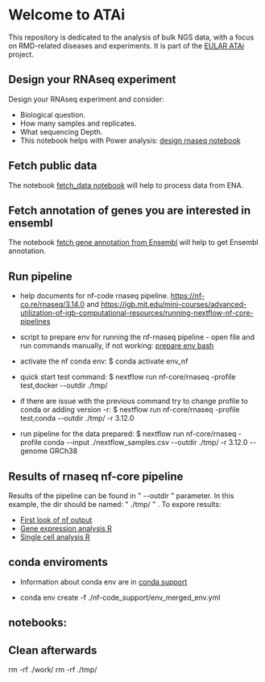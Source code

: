 # Welcome to ATAi
This repository is dedicated to the analysis of bulk NGS data, with a focus on RMD-related diseases and experiments. It is part of the [EULAR ATAi](https://www.eular.org/eular-atai) project. 

## Design your RNAseq experiment
Design your RNAseq experiment and consider: 
* Biological question.
* How many samples and replicates. 
* What sequencing Depth. 
* This notebook helps with Power analysis: [design rnaseq notebook](rnaseq_analysis/design_considerations/01_experimental_design_rnaseq.ipynb)

## Fetch public data
The notebook [fetch_data notebook](rnaseq_analysis/data_fetch/00_fetch_data.ipynb) will help to process data from ENA. 

## Fetch annotation of genes you are interested in ensembl
The notebook [fetch gene annotation from Ensembl](rnaseq_analysis/data_fetch/00_fetch_geneset_annotation.ipynb) will help to get Ensembl annotation. 

## Run pipeline
* help documents for nf-code rnaseq pipeline. https://nf-co.re/rnaseq/3.14.0 and https://igb.mit.edu/mini-courses/advanced-utilization-of-igb-computational-resources/running-nextflow-nf-core-pipelines

* script to prepare env for running the nf-rnaseq pipeline - open file and run commands manually, if not working: 
[prepare env bash](nf-code_support/prepare_conda_env.bash)
* activate the nf conda env: 
$ conda activate env_nf
* quick start test command: 
$ nextflow run nf-core/rnaseq  -profile test,docker --outdir ./tmp/
* if there are issue with the previous command try to change profile to conda or adding version -r: 
$ nextflow run nf-core/rnaseq  -profile test,conda  --outdir ./tmp/ -r 3.12.0
* run pipeline for the data prepared: 
$ nextflow run nf-core/rnaseq  -profile conda --input ./nextflow_samples.csv  --outdir ./tmp/ -r 3.12.0  --genome GRCh38

## Results of rnaseq nf-core pipeline 
Results of the pipeline can be found in " --outdir " parameter. In this example, the dir should be named: " ./tmp/ " . To expore results:  
* [First look of nf output](rnaseq_analysis/data_analysis/01_basic_explore.ipynb)
* [Gene expression analysis R](rnaseq_analysis/data_analysis/02_GeneExpression.ipynb)
* [Single cell analysis R](rnaseq_analysis/data_analysis/03_GeneExpressionSingleCellR.ipynb)

## conda enviroments
* Information about conda env are in [conda support](nf-code_support)

* conda env create -f ./nf-code_support/env_merged_env.yml

## notebooks: 


## Clean afterwards 
rm -rf ./work/
rm -rf ./tmp/

